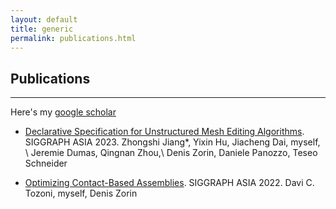 ```yaml
---
layout: default
title: generic
permalink: publications.html
---
```


## Publications

* * * 


Here's my [google scholar](https://scholar.google.com/citations?user=qAVbJqUAAAAJ&hl=en)

* [Declarative Specification for Unstructured Mesh Editing Algorithms](https://cims.nyu.edu/gcl/papers/2022-WildMeshingToolkit.pdf). SIGGRAPH ASIA 2023. 
Zhongshi Jiang\*, Yixin Hu, Jiacheng Dai, myself, \\
Jeremie Dumas, Qingnan Zhou,\\
Denis Zorin, Daniele Panozzo, Teseo Schneider

* [Optimizing Contact-Based Assemblies](https://dl.acm.org/doi/abs/10.1145/3478513.3480552). SIGGRAPH ASIA 2022. 
Davi C. Tozoni, myself, Denis Zorin

<!--
* [Understanding Out-of-Distribution Detection with Deep Generative Models](https://sites.google.com/connect.hku.hk/robustml-2021/accepted-papers/paper-045). ICLR 2021 RobustML workshop. 
Work by Lily H. Zhang\*, myself, and Rajesh Ranganath.

`* [X-CAL: Explicit Calibration for Survival Analysis](https://arxiv.org/pdf/2101.05346.pdf). NeurIPS 2020. Work by myself\*, Xintian Han\*, Aahlad Puli\*, Adler J. Perotte, and Rajesh Ranganath. 
-->

